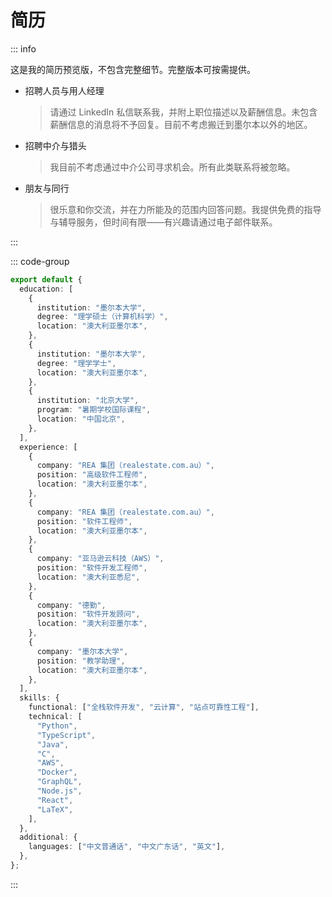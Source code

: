 # 简历

::: info

这是我的简历预览版，不包含完整细节。完整版本可按需提供。

- 招聘人员与用人经理

  > 请通过 LinkedIn 私信联系我，并附上职位描述以及薪酬信息。未包含薪酬信息的消息将不予回复。目前不考虑搬迁到墨尔本以外的地区。

- 招聘中介与猎头

  > 我目前不考虑通过中介公司寻求机会。所有此类联系将被忽略。

- 朋友与同行

  > 很乐意和你交流，并在力所能及的范围内回答问题。我提供免费的指导与辅导服务，但时间有限——有兴趣请通过电子邮件联系。

:::

::: code-group

```typescript [resume.ts] :line-numbers
export default {
  education: [
    {
      institution: "墨尔本大学",
      degree: "理学硕士（计算机科学）",
      location: "澳大利亚墨尔本",
    },
    {
      institution: "墨尔本大学",
      degree: "理学学士",
      location: "澳大利亚墨尔本",
    },
    {
      institution: "北京大学",
      program: "暑期学校国际课程",
      location: "中国北京",
    },
  ],
  experience: [
    {
      company: "REA 集团（realestate.com.au）",
      position: "高级软件工程师",
      location: "澳大利亚墨尔本",
    },
    {
      company: "REA 集团（realestate.com.au）",
      position: "软件工程师",
      location: "澳大利亚墨尔本",
    },
    {
      company: "亚马逊云科技（AWS）",
      position: "软件开发工程师",
      location: "澳大利亚悉尼",
    },
    {
      company: "德勤",
      position: "软件开发顾问",
      location: "澳大利亚墨尔本",
    },
    {
      company: "墨尔本大学",
      position: "教学助理",
      location: "澳大利亚墨尔本",
    },
  ],
  skills: {
    functional: ["全栈软件开发", "云计算", "站点可靠性工程"],
    technical: [
      "Python",
      "TypeScript",
      "Java",
      "C",
      "AWS",
      "Docker",
      "GraphQL",
      "Node.js",
      "React",
      "LaTeX",
    ],
  },
  additional: {
    languages: ["中文普通话", "中文广东话", "英文"],
  },
};
```

:::
